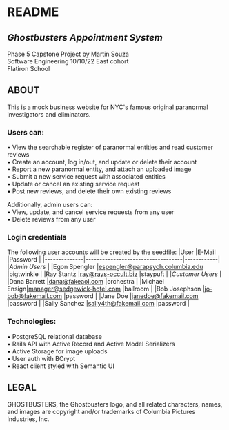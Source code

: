 # README

## *Ghostbusters Appointment System*  
Phase 5 Capstone Project by Martin Souza  
Software Engineering 10/10/22 East cohort  
Flatiron School

## ABOUT
This is a mock business website for NYC's famous original paranormal investigators and eliminators.

### Users can:  
• View the searchable register of paranormal entities and read customer reviews  
• Create an account, log in/out, and update or delete their account  
• Report a new paranormal entity, and attach an uploaded image  
• Submit a new service request with associated entities  
• Update or cancel an existing service request  
• Post new reviews, and delete their own existing reviews  

Additionally, admin users can:  
• View, update, and cancel service requests from any user  
• Delete reviews from any user

### Login credentials
The following user accounts will be created by the seedfile:
|User          |E-Mail                             |Password    |
|--------------|-----------------------------------|------------|
|*Admin Users*                                                  |
|Egon Spengler |espengler@parapsych.columbia.edu   |bigtwinkie  |
|Ray Stantz    |ray@rays-occult.biz                |staypuft    |
|*Customer Users*                                               |
|Dana Barrett  |dana@fakeaol.com                   |orchestra   |
|Michael Ensign|manager@sedgewick-hotel.com        |ballroom    |
|Bob Josephson |jo-bob@fakemail.com                |password    |
|Jane Doe      |janedoe@fakemail.com               |password    |
|Sally Sanchez |sally4th@fakemail.com              |password    |

### Technologies:  
• PostgreSQL relational database  
• Rails API with Active Record and Active Model Serializers  
• Active Storage for image uploads  
• User auth with BCrypt  
• React client styled with Semantic UI

## LEGAL
GHOSTBUSTERS, the Ghostbusters logo, and all related characters, names, and images are copyright and/or trademarks of Columbia Pictures Industries, Inc.